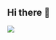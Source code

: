 ## Hi there 👋
<img src="https://capsule-render.vercel.app/api?type=wave&color=auto&height=300&section=header&text=Insu's%20github&fontSize=90" />
<!--
**nameisris/nameisris** is a ✨ _special_ ✨ repository because its `README.md` (this file) appears on your GitHub profile.

Here are some ideas to get you started:

- 🔭 I’m currently working on ...
- 🌱 I’m currently learning ...
- 👯 I’m looking to collaborate on ...
- 🤔 I’m looking for help with ...
- 💬 Ask me about ...
- 📫 How to reach me: ...
- 😄 Pronouns: ...
- ⚡ Fun fact: ...
-->
